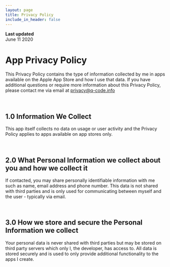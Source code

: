 ```yaml
---
layout: page
title: Privacy Policy
include_in_header: false
---
```


**Last updated**  
June 11 2020

# App Privacy Policy
This Privacy Policy contains the type of information collected by me in apps available on the Apple App Store and how I use that data. 
If you have additional questions or require more information about this Privacy Policy, please contact me via email at privacy@q-code.info

<br>

## 1.0 Information We Collect
This app itself collects no data on usage or user activity and the Privacy Policy applies to apps available on app stores only.

<br>

## 2.0 What Personal Information we collect about you and how we collect it
If contacted, you may share personally identifiable information with me such as name, email address and phone number. This data is not shared with third parties and is only used for communicating between myself and the user - typically via email.

<br>

## 3.0 How we store and secure the Personal Information we collect
Your personal data is never shared with third parties but may be stored on third party servers which only I, the developer, has access to. All data is stored securely and is used to only provide additional functionality to the apps I create.

